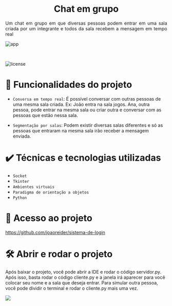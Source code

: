 <h1 align="center"> Chat em grupo </h1>


<p style='text-align: justify;'> 
Um chat em grupo em que diversas pessoas podem entrar em uma sala criada por um integrante e todos da sala recebem a mensagem em tempo real
</p>

![app](https://cdn.discordapp.com/attachments/1046236091100962829/1046907321894305944/chat_em_grupo.png)


<br>

![license](https://img.shields.io/badge/license-MIT-green)

# :hammer: Funcionalidades do projeto


- `Conversa em tempo real`: É possível conversar com outras pessoas de uma mesma sala criada. Ex: João entra na sala jogos. Ana, outra pessoa, pode entrar na mesma sala ou criar outra e conversar com as pessoas que estão nessa sala.
&nbsp;

- `Segmentação por salas`: Podem existir diversas salas diferentes e só as pessoas que entraram na mesma sala irão receber a mensagem enviada.
&nbsp;


# ✔️ Técnicas e tecnologias utilizadas

- ``Socket``
- `` Tkinter ``
- ``Ambientes virtuais``
- ``Paradigma de orientação a objetos``
- ``Python``



# 📁 Acesso ao projeto


https://github.com/joaoreider/sistema-de-login


# 🛠️ Abrir e rodar o projeto

Após baixar o projeto, você pode abrir a IDE e rodar o código servidor.py. Após isso, basta rodar o código cliente.py e a janela irá aparecer para você colocar seu nome e a sala que deseja entrar. Para simular outra pessoa, você pode dividir o terminal e rodar o cliente.py mais uma vez.

<div> 
 <a href="https://www.linkedin.com/in/jo%C3%A3o-paulo-2345b3170/" target="_blank"><img src="https://img.shields.io/badge/LinkedIn-0077B5?style=for-the-badge&logo=linkedin&logoColor=white"></a>

</div>